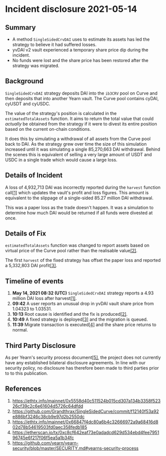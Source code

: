 # Incident disclosure 2021-05-14

## Summary
- A method `SingleSidedCrvDAI` uses to estimate its assets has led the strategy to believe it had suffered losses.
- yvDAI v2 vault experienced a temporary share price dip during the incident.
- No funds were lost and the share price has been restored after the strategy was migrated.

## Background

`SingleSidedCrvDAI` strategy deposits DAI into the `ib3CRV` pool on Curve and then deposits that into another Yearn vault. The Curve pool contains cyDAI, cyUSDT and cyUSDC. 

The value of the strategy's position is calculated in the `estimatedTotalAssets` function. It aims to return the total value that could *actually* be obtained from the strategy if it were to divest its entire position based on the current on-chain conditions.

It does this by simulating a withdrawal of all assets from the Curve pool back to DAI. As the strategy grew over time the size of this simulation increased until it was simulating a single 85,270,663 DAI withdrawal. Behind the scenes this is equivalent of selling a very large amount of USDT and USDC in a single trade which would cause a large loss.

## Details of Incident

A loss of 4,932,713 DAI was incorrectly reported during the `harvest` function call[[1]](#References) which updates the vault's profit and loss figures. This amount is equivalent to the slippage of a single-sided 85.27 million DAI withdrawal.

This was a paper loss as the trade doesn't happen. It was a simulation to determine how much DAI would be returned if all funds were divested at once.

## Details of Fix

`estimatedTotalAssets` function was changed to report assets based on virtual price of the Curve pool rather than the realisable value[[2]](#References).

The first `harvest` of the fixed strategy has offset the paper loss and reported a 5,332,803 DAI profit[[3]](#References).

## Timeline of events
1. **May 14, 2021 08:32 (UTC)** `SingleSidedCrvDAI` strategy reports a 4.93 million DAI loss after harvest[[1]](#References).
3. **09:42** A user reports an unusual drop in yvDAI vault share price from 1.04323
 to 1.03531.
5. **10:13** Root cause is identified and the fix is produced[[2]](#References). 
6. **10:49** A fixed strategy is deployed[[3]](#References) and the migration is queued.
7. **11:39** Migrate transaction is executed[[4]](#References) and the share price returns to normal.

## Third Party Disclosure

As per Yearn's security process document[[5]](#References), the project does not currently have any established bilateral disclosure agreements. In line with our security policy, no disclosure has therefore been made to third parties prior to to this publication.

## References

1. https://ethtx.info/mainnet/0x5558d40c511524b015cd307a134b3358f52326cf39c2c6e61604d5726c64dfdd
2. https://github.com/Grandthrax/SingleSidedCurve/commit/f12140f53a92e886bf3246c38cb9e97d2b2550dc
3. https://ethtx.info/mainnet/0x66847f4dc80a6b4c32666972a9a68416d802d78b54619503fd0aec358fedb185
4. https://etherscan.io/tx/0xc8cf642eaf73e0adadcd629d534ebd4fee795196745e6f217f06f5ea5a1b34fc
5. https://github.com/yearn/yearn-security/blob/master/SECURITY.md#yearns-security-process
